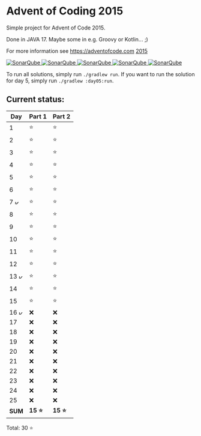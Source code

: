 # Advent of Coding 2015

Simple project for Advent of Code 2015.

Done in JAVA 17. Maybe some in e.g. Groovy or Kotlin... ;)

For more information see https://adventofcode.com [2015](https://adventofcode.com/2015)

[![SonarQube](https://sonarcloud.io/api/project_badges/measure?project=de.havox_design.aoc2015%3Aadvent_of_code_2015&metric=alert_status "The current SonarQube analysis status")
![SonarQube](https://sonarcloud.io/api/project_badges/measure?project=de.havox_design.aoc2015%3Aadvent_of_code_2015&metric=coverage "The current coverage")
![SonarQube](https://sonarcloud.io/api/project_badges/measure?project=de.havox_design.aoc2015%3Aadvent_of_code_2015&metric=bugs "The current number of SonarQube bugs")
![SonarQube](https://sonarcloud.io/api/project_badges/measure?project=de.havox_design.aoc2015%3Aadvent_of_code_2015&metric=vulnerabilities "The current number of SonarQube vulnerabilities")
![SonarQube](https://sonarcloud.io/api/project_badges/measure?project=de.havox_design.aoc2015%3Aadvent_of_code_2015&metric=code_smells "The current number of SonarQube code smells")](https://sonarcloud.io/dashboard?id=de.havox_design.aoc2015%3Aadvent_of_code_2015)

To run all solutions, simply run `./gradlew run`. If you want to run the solution for day 5, simply run
`./gradlew :day05:run`.

## Current status:

| Day                                                                                                                                                   | Part 1   | Part 2   |
|-------------------------------------------------------------------------------------------------------------------------------------------------------|----------|----------|
| 1                                                                                                                                                     | ⭐        | ⭐        |
| 2                                                                                                                                                     | ⭐        | ⭐        |
| 3                                                                                                                                                     | ⭐        | ⭐        |
| 4                                                                                                                                                     | ⭐        | ⭐        |
| 5                                                                                                                                                     | ⭐        | ⭐        |
| 6                                                                                                                                                     | ⭐        | ⭐        |
| 7 <img src="https://upload.wikimedia.org/wikipedia/commons/thumb/7/74/Kotlin_Icon.png/600px-Kotlin_Icon.png" width="10" height="10" alt="Kotlin" />   | ⭐        | ⭐        |
| 8                                                                                                                                                     | ⭐        | ⭐        |
| 9                                                                                                                                                     | ⭐        | ⭐        |
| 10                                                                                                                                                    | ⭐        | ⭐        |
| 11                                                                                                                                                    | ⭐        | ⭐        |
| 12                                                                                                                                                    | ⭐        | ⭐        |
| 13 <img src="https://upload.wikimedia.org/wikipedia/commons/thumb/7/74/Kotlin_Icon.png/600px-Kotlin_Icon.png" width="10" height="10" alt="Kotlin" />  | ⭐        | ⭐        |
| 14                                                                                                                                                    | ⭐        | ⭐        |
| 15                                                                                                                                                    | ⭐        | ⭐        |
| 16 <img src="https://upload.wikimedia.org/wikipedia/commons/thumb/7/74/Kotlin_Icon.png/600px-Kotlin_Icon.png" width="10" height="10" alt="Kotlin" />  | ❌        | ❌        |
| 17                                                                                                                                                    | ❌        | ❌        |
| 18                                                                                                                                                    | ❌        | ❌        |
| 19                                                                                                                                                    | ❌        | ❌        |
| 20                                                                                                                                                    | ❌        | ❌        |
| 21                                                                                                                                                    | ❌        | ❌        |
| 22                                                                                                                                                    | ❌        | ❌        |
| 23                                                                                                                                                    | ❌        | ❌        |
| 24                                                                                                                                                    | ❌        | ❌        |
| 25                                                                                                                                                    | ❌        | ❌        |
| **SUM**                                                                                                                                               | **15 ⭐** | **15 ⭐** |

Total: 30 ⭐
